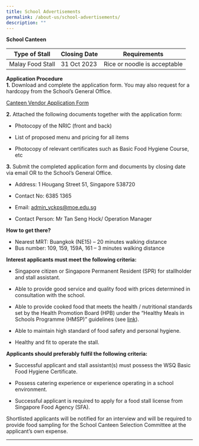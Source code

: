 ```yaml
---
title: School Advertisements
permalink: /about-us/school-advertisements/
description: ""
---
```

**School Canteen**

| Type of Stall | Closing Date | Requirements |
| --- | --- | --- |
| Malay Food Stall | 31 Oct 2023 | Rice or noodle is acceptable |

**Application Procedure**
<br>
**1.**&nbsp;Download and complete the application form. You may also request for a hardcopy from the School’s General Office.
<br>

[Canteen Vendor Application Form](/files/formbf7_canteen%20application%20form%20(yio%20chu%20kang%20primary%20school).pdf)

**2.**&nbsp;Attached the following documents together with the application form:

*   Photocopy of the NRIC (front and back)
    
*   List of proposed menu and pricing for all items
    
*   Photocopy of relevant certificates such as Basic Food Hygiene Course, etc
    

**3.**&nbsp;Submit the completed application form and documents by closing date via email OR to the School’s General Office.

*   Address: 1 Hougang Street 51, Singapore 538720
    
*   Contact No: 6385 1365
    
*   Email: admin_yckps@moe.edu.sg
    
*   Contact Person: Mr Tan Seng Hock/ Operation Manager
    

**How to get there?**

*   Nearest MRT: Buangkok (NE15) – 20 minutes walking distance
*   Bus number: 109, 159, 159A, 161 – 3 minutes walking distance

**Interest applicants must meet the following criteria:**

*   Singapore citizen or Singapore Permanent Resident (SPR) for stallholder and stall assistant.
    
*   Able to provide good service and quality food with prices determined in consultation with the school.
    
*   Able to provide cooked food that meets the health / nutritional standards set by the Health Promotion Board (HPB) under the “Healthy Meals in Schools Programme (HMSP)” guidelines (see&nbsp;[link](https://www.hpb.gov.sg/schools/school-programmes/healthy-meals-in-schools-programme)).
    
*   Able to maintain high standard of food safety and personal hygiene.
    
*   Healthy and fit to operate the stall.
    

**Applicants should preferably fulfil the following criteria:**

*   Successful applicant and stall assistant(s) must possess the WSQ Basic Food Hygiene Certificate.
    
*   Possess catering experience or experience operating in a school environment.
    
*   Successful applicant is required to apply for a food stall license from Singapore Food Agency (SFA).
    

Shortlisted applicants will be notified for an interview and will be required to provide food sampling for the School Canteen Selection Committee at the applicant’s own expense.

* * *

[](mailto:?Subject=School%20Advertisements&amp;Body=https%3A%2F%2Fwww.delasalle.moe.edu.sg%2Fabout-us%2Fschooladvert%2F)

[](http://www.facebook.com/sharer.php?u=https%3A%2F%2Fwww.delasalle.moe.edu.sg%2Fabout-us%2Fschooladvert%2F)

[](https://www.linkedin.com/sharing/share-offsite/?url=https%3A%2F%2Fwww.delasalle.moe.edu.sg%2Fabout-us%2Fschooladvert%2F&amp;title=School%20Advertisements)

[  
](https://www.delasalle.moe.edu.sg/about-us/sch-info/)